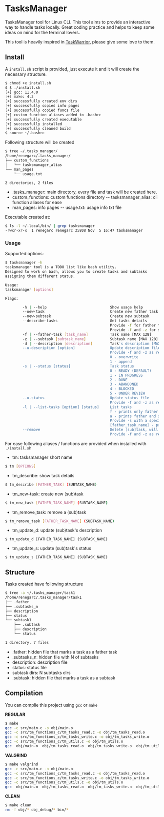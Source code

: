 # TasksManager

TasksManager tool for Linux CLI.
This tool aims to provide an interactive way to handle tasks locally. Great coding practice and helps to keep some ideas on mind for the terminal lovers.

This tool is heavily inspired in [TaskWarrior](https://taskwarrior.org/), please give some love to them.

## Install
A ```install.sh``` script is provided, just execute it and it will create the necessary structure.
```bash
$ chmod +x install.sh
$ $ ./install.sh
[+] gcc: 11.4.0
[+] make: 4.3
[+] successfully created env dirs
[+] successfully copied info pages
[+] successfully copied funcs file
[+] custom function aliases added to .bashrc
[+] successfully created executable
[+] successfully installed
[+] successfully cleaned build
$ source ~/.bashrc
```
Following structure will be created
```bash
$ tree ~/.tasks_manager/
/home/renegarc/.tasks_manager/
├── custom_functions
│   └── tasksmanager_alias
└── man_pages
    └── usage.txt

2 directories, 2 files
```
- .tasks_manager: main directory, every file and task will be created here.
- custom_functions: custom functions directory -- tasksmanager_alias: cli function aliases for ease
- man_pages: info pages -- usage.txt: usage info txt file

Executable created at:
```bash
$ ls -l ~/.local/bin/ | grep tasksmanager
-rwxr-xr-x  1 renegarc renegarc 35808 Nov  5 16:47 tasksmanager
```
### Usage
Supported options:
```bash
$ tasksmanager -h
tasksmanager tool is a TODO list like bash utility.
Designed to work on bash, allows you to create tasks and subtasks
assigning them different status.

Usage:
tasksmanager [options]

Flags:

        -h | --help                             Show usage help
        --new-task                              Create new father task
        --new-subtask                           Create new subtask
        --describe-tasks                        Get tasks details
                                                Provide -f for father task description
                                                Provide -f and -z for subtask description
        -f | --father-task [task_name]          Task name [MAX 128]
        -z | --subtask [subtask_name]           Subtask name [MAX 128]
        -d | --description [description]        Task's description [MAX 16384]
        --u-description [option]                Update description file
                                                Provide -f and -z as required
                                                0 - overwrite
                                                1 - append
        -s | --status [status]                  Task status
                                                0 - READY (DEFAULT)
                                                1 - IN PROGRESS
                                                2 - DONE
                                                3 - ABANDONED
                                                4 - BLOCKED
                                                5 - UNDER REVIEW
        --u-status                              Update status file
                                                Provide -f and -z as required
        -l | --list-tasks [option] [status]     List tasks
                                                f - prints only father tasks
                                                a - prints father and subtasks
                                                Provide -s with a specific status to show
                                                [father_task_name] - prints only given father task
        --remove                                Delete [sub]task, will delete all contents inside, be cautious
                                                Provide -f and -z as required
```
For ease following aliases / functions are provided when installed with ```./install.sh```
- tm: tasksmanager short name
```bash
$ tm [OPTIONS]
```
- tm_describe: show task details
```bash
$ tm_describe [FATHER_TASK] (SUBTASK_NAME)
```
- tm_new-task: create new (sub)task
```bash
$ tm_new_task [FATHER_TASK_NAME] (SUBTASK_NAME)
```
- tm_remove_task: remove a (sub)task
```bash
$ tm_remove_task [FATHER_TASK_NAME] (SUBTASK_NAME)
```
- tm_update_d: update (sub)task's description
```
$ tm_update_d [FATHER_TASK_NAME] (SUBTASK_NAME)
```
- tm_update_s: update (sub)task's status
```
$ tm_update_s [FATHER_TASK_NAME] (SUBTASK_NAME)
```
## Structure
Tasks created have following structure
```bash
$ tree -a ~/.tasks_manager/task1
/home/renegarc/.tasks_manager/task1
├── .father
├── .subtasks_n
├── description
├── status
└── subtask1
    ├── .subtask
    ├── description
    └── status

1 directory, 7 files
```
- .father: hidden file that marks a task as a father task
- .subtasks_n: hidden file with N of subtasks
- description: description file
- status: status file
- subtask dirs: N subtasks dirs
- .subtask: hidden file that marks a task as a subtask
## Compilation
You can complie this project using ```gcc``` or ```make```

**REGULAR**
```bash
$ make
gcc -c src/main.c -o obj/main.o
gcc -c src/tm_functions_c/tm_tasks_read.c -o obj/tm_tasks_read.o
gcc -c src/tm_functions_c/tm_tasks_write.c -o obj/tm_tasks_write.o
gcc -c src/tm_functions_c/tm_utils.c -o obj/tm_utils.o
gcc  obj/main.o  obj/tm_tasks_read.o  obj/tm_tasks_write.o  obj/tm_utils.o -o bin/tasksmanager
```
**VALGRIND**
```bash
$ make valgrind
gcc -c src/main.c -o obj/main.o
gcc -c src/tm_functions_c/tm_tasks_read.c -o obj/tm_tasks_read.o
gcc -c src/tm_functions_c/tm_tasks_write.c -o obj/tm_tasks_write.o
gcc -c src/tm_functions_c/tm_utils.c -o obj/tm_utils.o
gcc  obj/main.o  obj/tm_tasks_read.o  obj/tm_tasks_write.o  obj/tm_utils.o -o bin/tasksmanager.out
```
**CLEAN**
```bash
$ make clean
rm -f obj/* obj_debug/* bin/*
```